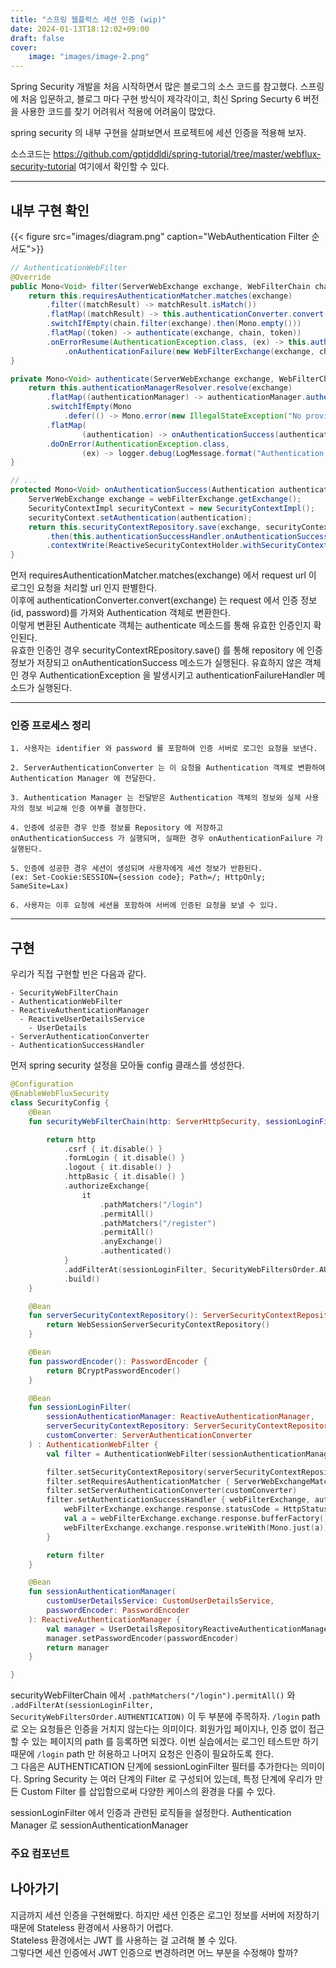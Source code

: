 ```yaml
---
title: "스프링 웹플럭스 세션 인증 (wip)"
date: 2024-01-13T18:12:02+09:00
draft: false
cover:
    image: "images/image-2.png"
---
```


Spring Security 개발을 처음 시작하면서 많은 블로그의 소스 코드를 참고했다. 스프링에 처음 입문하고, 블로그 마다 구현 방식이 제각각이고, 최신 Spring Securty 6 버전을 사용한 코드를 찾기 어려워서 적용에 어려움이 많았다.

spring security 의 내부 구현을 살펴보면서 프로젝트에 세션 인증을 적용해 보자.

소스코드는 https://github.com/gptjddldi/spring-tutorial/tree/master/webflux-security-tutorial 여기에서 확인할 수 있다.

---

## 내부 구현 확인

{{< figure src="images/diagram.png" caption="WebAuthentication Filter 순서도">}}

```java
// AuthenticationWebFilter
@Override
public Mono<Void> filter(ServerWebExchange exchange, WebFilterChain chain) {
    return this.requiresAuthenticationMatcher.matches(exchange)
        .filter((matchResult) -> matchResult.isMatch())
        .flatMap((matchResult) -> this.authenticationConverter.convert(exchange))
        .switchIfEmpty(chain.filter(exchange).then(Mono.empty()))
        .flatMap((token) -> authenticate(exchange, chain, token))
        .onErrorResume(AuthenticationException.class, (ex) -> this.authenticationFailureHandler
            .onAuthenticationFailure(new WebFilterExchange(exchange, chain), ex));
}

private Mono<Void> authenticate(ServerWebExchange exchange, WebFilterChain chain, Authentication token) {
    return this.authenticationManagerResolver.resolve(exchange)
        .flatMap((authenticationManager) -> authenticationManager.authenticate(token))
        .switchIfEmpty(Mono
            .defer(() -> Mono.error(new IllegalStateException("No provider found for " + token.getClass()))))
        .flatMap(
                (authentication) -> onAuthenticationSuccess(authentication, new WebFilterExchange(exchange, chain)))
        .doOnError(AuthenticationException.class,
                (ex) -> logger.debug(LogMessage.format("Authentication failed: %s", ex.getMessage())));
}

// ...
protected Mono<Void> onAuthenticationSuccess(Authentication authentication, WebFilterExchange webFilterExchange) {
    ServerWebExchange exchange = webFilterExchange.getExchange();
    SecurityContextImpl securityContext = new SecurityContextImpl();
    securityContext.setAuthentication(authentication);
    return this.securityContextRepository.save(exchange, securityContext)
        .then(this.authenticationSuccessHandler.onAuthenticationSuccess(webFilterExchange, authentication))
        .contextWrite(ReactiveSecurityContextHolder.withSecurityContext(Mono.just(securityContext)));
}
```

먼저 requiresAuthenticationMatcher.matches(exchange) 에서 request url 이 로그인 요청을 처리할 url 인지 판별한다.  
이후에 authenticationConverter.convert(exchange) 는 request 에서 인증 정보(id, password)를 가져와 Authentication 객체로 변환한다.  
이렇게 변환된 Authenticate 객체는 authenticate 메소드를 통해 유효한 인증인지 확인된다.  
유효한 인증인 경우 securityContextREpository.save() 를 통해 repository 에 인증 정보가 저장되고 onAuthenticationSuccess 메소드가 실행된다. 유효하지 않은 객체인 경우 AuthenticationException 을 발생시키고 authenticationFailureHandler 메소드가 실행된다.



<!-- // AbstractUserDetailsReactiveAuthenticationManager
@Override
public Mono<Authentication> authenticate(Authentication authentication) {
    String username = authentication.getName();
    String presentedPassword = (String) authentication.getCredentials();
    // @formatter:off
    return retrieveUser(username)
            .doOnNext(this.preAuthenticationChecks::check)
            .publishOn(this.scheduler)
            .filter((userDetails) -> this.passwordEncoder.matches(presentedPassword, userDetails.getPassword()))
            .switchIfEmpty(Mono.defer(() -> Mono.error(new BadCredentialsException("Invalid Credentials"))))
            .flatMap((userDetails) -> upgradeEncodingIfNecessary(userDetails, presentedPassword))
            .doOnNext(this.postAuthenticationChecks::check)
            .map(this::createUsernamePasswordAuthenticationToken);
    // @formatter:on
} -->

<!-- 예시로 UserDetailsRepositoryReactiveAuthenticationManager 클래스의 인증 과정을 살펴보자.

Authentication Manager 는 Authentication 객체에 있는 id, password 값과 실제 저장소(db) 의 id, password 값이 일치하는지 확인한다. 
일치하는 경우 createUsernamePasswordAuthenticationToken 를 통해 유효한 Authenticate 객체를 리턴한다. -->

---
### 인증 프로세스 정리

```
1. 사용자는 identifier 와 password 를 포함하여 인증 서버로 로그인 요청을 보낸다.

2. ServerAuthenticationConverter 는 이 요청을 Authentication 객체로 변환하여 Authentication Manager 에 전달한다.

3. Authentication Manager 는 전달받은 Authentication 객체의 정보와 실제 사용자의 정보 비교해 인증 여부를 결정한다.

4. 인증에 성공한 경우 인증 정보를 Repository 에 저장하고 onAuthenticationSuccess 가 실행되며, 실패한 경우 onAuthenticationFailure 가 실행된다.

5. 인증에 성공한 경우 세션이 생성되며 사용자에게 세션 정보가 반환된다. 
(ex: Set-Cookie:SESSION={session code}; Path=/; HttpOnly; SameSite=Lax)

6. 사용자는 이후 요청에 세션을 포함하여 서버에 인증된 요청을 보낼 수 있다.
```
---

## 구현

우리가 직접 구현할 빈은 다음과 같다.

```
- SecurityWebFilterChain
- AuthenticationWebFilter
- ReactiveAuthenticationManager
  - ReactiveUserDetailsService
    - UserDetails
- ServerAuthenticationConverter
- AuthenticationSuccessHandler
```


먼저 spring security 설정을 모아둘 config 클래스를 생성한다.

```kotlin
@Configuration
@EnableWebFluxSecurity
class SecurityConfig {
    @Bean
    fun securityWebFilterChain(http: ServerHttpSecurity, sessionLoginFilter: AuthenticationWebFilter): SecurityWebFilterChain {

        return http
            .csrf { it.disable() }
            .formLogin { it.disable() }
            .logout { it.disable() }
            .httpBasic { it.disable() }
            .authorizeExchange{
                it
                    .pathMatchers("/login")
                    .permitAll()
                    .pathMatchers("/register")
                    .permitAll()
                    .anyExchange()
                    .authenticated()
            }
            .addFilterAt(sessionLoginFilter, SecurityWebFiltersOrder.AUTHENTICATION)
            .build()
    }

    @Bean
    fun serverSecurityContextRepository(): ServerSecurityContextRepository? {
        return WebSessionServerSecurityContextRepository()
    }

    @Bean
    fun passwordEncoder(): PasswordEncoder {
        return BCryptPasswordEncoder()
    }

    @Bean
    fun sessionLoginFilter(
        sessionAuthenticationManager: ReactiveAuthenticationManager,
        serverSecurityContextRepository: ServerSecurityContextRepository,
        customConverter: ServerAuthenticationConverter
    ) : AuthenticationWebFilter {
        val filter = AuthenticationWebFilter(sessionAuthenticationManager)

        filter.setSecurityContextRepository(serverSecurityContextRepository)
        filter.setRequiresAuthenticationMatcher { ServerWebExchangeMatchers.pathMatchers(HttpMethod.POST, "/login").matches(it) }
        filter.setServerAuthenticationConverter(customConverter)
        filter.setAuthenticationSuccessHandler { webFilterExchange, authentication ->
            webFilterExchange.exchange.response.statusCode = HttpStatus.OK
            val a = webFilterExchange.exchange.response.bufferFactory().wrap("hey, ${authentication.name}".toByteArray())
            webFilterExchange.exchange.response.writeWith(Mono.just(a))
        }

        return filter
    }

    @Bean
    fun sessionAuthenticationManager(
        customUserDetailsService: CustomUserDetailsService,
        passwordEncoder: PasswordEncoder
    ): ReactiveAuthenticationManager {
        val manager = UserDetailsRepositoryReactiveAuthenticationManager(customUserDetailsService)
        manager.setPasswordEncoder(passwordEncoder)
        return manager
    }

}
```
securityWebFilterChain 에서 
```.pathMatchers("/login").permitAll()``` 와 ```.addFilterAt(sessionLoginFilter, SecurityWebFiltersOrder.AUTHENTICATION)``` 이 두 부분에 주목하자.
```/login``` path 로 오는 요청들은 인증을 거치지 않는다는 의미이다. 회원가입 페이지나, 인증 없이 접근할 수 있는 페이지의 path 를 등록하면 되겠다. 이번 실습에서는 로그인 테스트만 하기 때문에 ```/login``` path 만 허용하고 나머지 요청은 인증이 필요하도록 한다.  
그 다음은 AUTHENTICATION 단계에 sessionLoginFilter 필터를 추가한다는 의미이다. Spring Security 는 여러 단계의 Filter 로 구성되어 있는데, 특정 단계에 우리가 만든 Custom Filter 를 삽입함으로써 다양한 케이스의 환경을 다룰 수 있다. 

sessionLoginFilter 에서 인증과 관련된 로직들을 설정한다. Authentication Manager 로 sessionAuthenticationManager



### 주요 컴포넌트


## 나아가기
지금까지 세션 인증을 구현해봤다. 하지만 세션 인증은 로그인 정보를 서버에 저장하기 때문에 Stateless 환경에서 사용하기 어렵다.  
Stateless 환경에서는 JWT 를 사용하는 걸 고려해 볼 수 있다.  
그렇다면 세션 인증에서 JWT 인증으로 변경하려면 어느 부분을 수정해야 할까?  

